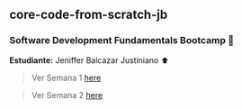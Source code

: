 ## core-code-from-scratch-jb

### Software Development Fundamentals Bootcamp :rocket:

**Estudiante:** Jeniffer Balcazar Justiniano :arrow_up:

> Ver Semana 1 [here](semana1.md)

> Ver Semana 2 [here](semana2.md)
